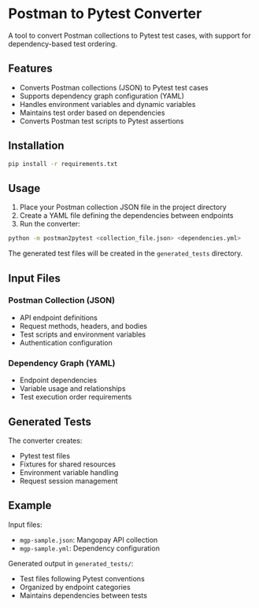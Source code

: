 # Postman to Pytest Converter

A tool to convert Postman collections to Pytest test cases, with support for dependency-based test ordering.

## Features

- Converts Postman collections (JSON) to Pytest test cases
- Supports dependency graph configuration (YAML)
- Handles environment variables and dynamic variables
- Maintains test order based on dependencies
- Converts Postman test scripts to Pytest assertions

## Installation

```bash
pip install -r requirements.txt
```

## Usage

1. Place your Postman collection JSON file in the project directory
2. Create a YAML file defining the dependencies between endpoints
3. Run the converter:

```bash
python -m postman2pytest <collection_file.json> <dependencies.yml>
```

The generated test files will be created in the `generated_tests` directory.

## Input Files

### Postman Collection (JSON)
- API endpoint definitions
- Request methods, headers, and bodies
- Test scripts and environment variables
- Authentication configuration

### Dependency Graph (YAML)
- Endpoint dependencies
- Variable usage and relationships
- Test execution order requirements

## Generated Tests

The converter creates:
- Pytest test files
- Fixtures for shared resources
- Environment variable handling
- Request session management

## Example

Input files:
- `mgp-sample.json`: Mangopay API collection
- `mgp-sample.yml`: Dependency configuration

Generated output in `generated_tests/`:
- Test files following Pytest conventions
- Organized by endpoint categories
- Maintains dependencies between tests
